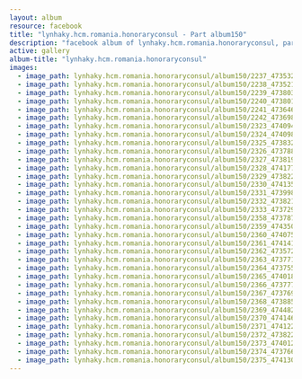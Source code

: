 ```yaml
---
layout: album
resource: facebook
title: "lynhaky.hcm.romania.honoraryconsul - Part album150"
description: "facebook album of lynhaky.hcm.romania.honoraryconsul, part album150."
active: gallery
album-title: "lynhaky.hcm.romania.honoraryconsul"
images:
  - image_path: lynhaky.hcm.romania.honoraryconsul/album150/2237_473532933_1149385213212104_7196635550510987924_n.jpg
  - image_path: lynhaky.hcm.romania.honoraryconsul/album150/2238_473521305_1149385219878770_8850603937484293884_n.jpg
  - image_path: lynhaky.hcm.romania.honoraryconsul/album150/2239_473803311_1149385306545428_8195744175428172292_n.jpg
  - image_path: lynhaky.hcm.romania.honoraryconsul/album150/2240_473801413_1149385303212095_8939736208635824673_n.jpg
  - image_path: lynhaky.hcm.romania.honoraryconsul/album150/2241_473646846_1149385283212097_3631328892320528897_n.jpg
  - image_path: lynhaky.hcm.romania.honoraryconsul/album150/2242_473698298_1149385369878755_356916976338108821_n.jpg
  - image_path: lynhaky.hcm.romania.honoraryconsul/album150/2323_474094412_1148313243319301_4859064760605818177_n.jpg
  - image_path: lynhaky.hcm.romania.honoraryconsul/album150/2324_474098560_1148313216652637_5864807215238277891_n.jpg
  - image_path: lynhaky.hcm.romania.honoraryconsul/album150/2325_473832511_1148313239985968_7583706239076876423_n.jpg
  - image_path: lynhaky.hcm.romania.honoraryconsul/album150/2326_473788651_1148312619986030_7246673077760556226_n.jpg
  - image_path: lynhaky.hcm.romania.honoraryconsul/album150/2327_473819695_1148312613319364_3161610498397054063_n.jpg
  - image_path: lynhaky.hcm.romania.honoraryconsul/album150/2328_474177555_1148312429986049_5606247746461534758_n.jpg
  - image_path: lynhaky.hcm.romania.honoraryconsul/album150/2329_473822719_1148312666652692_324525849993711506_n.jpg
  - image_path: lynhaky.hcm.romania.honoraryconsul/album150/2330_474135626_1148312626652696_3437359674582432514_n.jpg
  - image_path: lynhaky.hcm.romania.honoraryconsul/album150/2331_473998721_1148312673319358_6855000930953922900_n.jpg
  - image_path: lynhaky.hcm.romania.honoraryconsul/album150/2332_473821804_1148312603319365_8971720754742395075_n.jpg
  - image_path: lynhaky.hcm.romania.honoraryconsul/album150/2333_473729637_1148312576652701_2370494181628263365_n.jpg
  - image_path: lynhaky.hcm.romania.honoraryconsul/album150/2358_473787090_1148305413320084_4992199917229996082_n.jpg
  - image_path: lynhaky.hcm.romania.honoraryconsul/album150/2359_474350298_1148305226653436_3063837654434220524_n.jpg
  - image_path: lynhaky.hcm.romania.honoraryconsul/album150/2360_474075531_1148305199986772_5825224496540217058_n.jpg
  - image_path: lynhaky.hcm.romania.honoraryconsul/album150/2361_474141729_1148305196653439_9129863312847094567_n.jpg
  - image_path: lynhaky.hcm.romania.honoraryconsul/album150/2362_473572378_1148305329986759_1553418470109737594_n.jpg
  - image_path: lynhaky.hcm.romania.honoraryconsul/album150/2363_473771833_1148304053320220_7238192933684305173_n.jpg
  - image_path: lynhaky.hcm.romania.honoraryconsul/album150/2364_473755960_1148304293320196_8032447897656272797_n.jpg
  - image_path: lynhaky.hcm.romania.honoraryconsul/album150/2365_474018904_1148304039986888_1201983153783336596_n.jpg
  - image_path: lynhaky.hcm.romania.honoraryconsul/album150/2366_473777388_1148304246653534_4636266931837824241_n.jpg
  - image_path: lynhaky.hcm.romania.honoraryconsul/album150/2367_473769305_1148304243320201_5178988244894393863_n.jpg
  - image_path: lynhaky.hcm.romania.honoraryconsul/album150/2368_473885983_1148304063320219_7906041601829110270_n.jpg
  - image_path: lynhaky.hcm.romania.honoraryconsul/album150/2369_474482359_1148304066653552_4496276290248578425_n.jpg
  - image_path: lynhaky.hcm.romania.honoraryconsul/album150/2370_474146182_1148302919987000_2186863299304575185_n.jpg
  - image_path: lynhaky.hcm.romania.honoraryconsul/album150/2371_474122620_1148303189986973_313439215093098460_n.jpg
  - image_path: lynhaky.hcm.romania.honoraryconsul/album150/2372_473822719_1148303173320308_8385821655383846731_n.jpg
  - image_path: lynhaky.hcm.romania.honoraryconsul/album150/2373_474012980_1148303186653640_5731911081600383902_n.jpg
  - image_path: lynhaky.hcm.romania.honoraryconsul/album150/2374_473766547_1148303113320314_6785093873409171661_n.jpg
  - image_path: lynhaky.hcm.romania.honoraryconsul/album150/2375_474130519_1148303336653625_6423774574296215832_n.jpg
---
```

